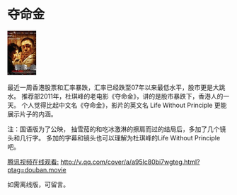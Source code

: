 夺命金
=====================
![Life Without Principle](2016-01-22_Life.Without.principle.2011.jpg)


最近一周香港股票和汇率暴跌，汇率已经跌至07年以来最低水平，股市更是大跳水。
推荐部2011年，杜琪峰的老电影《夺命金》，讲的是股市暴跌下，香港人的一天。
个人觉得比起中文名《夺命金》，影片的英文名 Life Without Principle 更能展示片子的内涵。


注：国语版为了公映， 抽雪茄的和吃冰激淋的擦肩而过的结局后，多加了几个镜头和几行字。
多加的字幕和镜头也可以理解为杜琪峰的Life Without Principle吧。


[腾讯视频在线观看:](http://v.qq.com/cover/a/a95lc80bi7wgteg.html?ptag=douban.movie)
http://v.qq.com/cover/a/a95lc80bi7wgteg.html?ptag=douban.movie


如需离线版，可留言。
